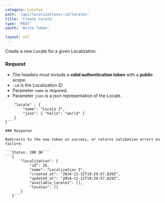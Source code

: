 ```yaml
---
category: Locales
path: '/api/localizations/:id/locales'
title: 'Create Locale'
type: 'POST'
oauth: 'Write Token'

layout: nil
---
```


Create a new Locale for a given Localization.

### Request

* The headers must include a **valid authentication token** with a **public** scope.
* ```:id``` is the Localization ID
* Parameter ```name``` is required.
* Parameter ```json``` is a json representation of the Locale.

```{
    "locale" : {
        "name": "Locale 3",
        "json": { "hello": "world" }
    }
}```

### Response

Redirects to the new token on success, or returns validation errors on failure.

```Status: 200 OK```
```{
       "localization": {
           "id": 26,
           "name": "Localization 3",
           "created_at": "2014-11-12T19:29:57.829Z",
           "updated_at": "2014-11-12T19:29:57.829Z",
           "available_locales": [],
           "locales": []
       }
   }```
